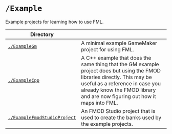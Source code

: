 
# `/Example`

Example projects for learning how to use FML.

| Directory | |
| - | - |
| [`./ExampleGm`](/ExampleCpp) | A minimal example GameMaker project for using FML. |
| [`./ExampleCpp`](/ExampleCpp) | A C++ example that does the same thing that the GM example project does but using the FMOD libraries directly. This may be useful as a reference in case you already know the FMOD library and are now figuring out how it maps into FML. |
| [`./ExampleFmodStudioProject`](/ExampleCpp) | An FMOD Studio project that is used to create the banks used by the example projects. |
